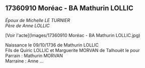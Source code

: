 ## 17360910 Moréac - BA Mathurin LOLLIC

*Époux de Michelle LE TURNIER  
Père de Anne LOLLIC*

[Voir l'acte](Images/17360910 Moréac - BA Mathurin LOLLIC.jpg)


Naissance le 09/10/1736 de Mathurin LOLLIC  
Fils de Quiric LOLLIC et Marguerite MORVAN de Talhouët le pour  
Parrain : Mathurin MORVAN  
Marraine : Anne ...

